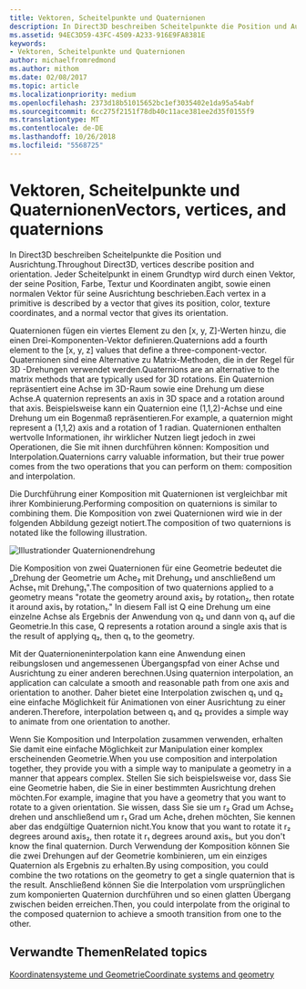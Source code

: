 ```yaml
---
title: Vektoren, Scheitelpunkte und Quaternionen
description: In Direct3D beschreiben Scheitelpunkte die Position und Ausrichtung. Jeder Scheitelpunkt in einem Grundtyp wird durch einen Vektor, der seine Position, Farbe, Textur und Koordinaten angibt, sowie einen normalen Vektor für seine Ausrichtung beschrieben.
ms.assetid: 94EC3D59-43FC-4509-A233-916E9FA8381E
keywords:
- Vektoren, Scheitelpunkte und Quaternionen
author: michaelfromredmond
ms.author: mithom
ms.date: 02/08/2017
ms.topic: article
ms.localizationpriority: medium
ms.openlocfilehash: 2373d18b51015652bc1ef3035402e1da95a54abf
ms.sourcegitcommit: 6cc275f2151f78db40c11ace381ee2d35f0155f9
ms.translationtype: MT
ms.contentlocale: de-DE
ms.lasthandoff: 10/26/2018
ms.locfileid: "5568725"
---
```

# <a name="vectors-vertices-and-quaternions"></a><span data-ttu-id="03e9b-105">Vektoren, Scheitelpunkte und Quaternionen</span><span class="sxs-lookup"><span data-stu-id="03e9b-105">Vectors, vertices, and quaternions</span></span>


<span data-ttu-id="03e9b-106">In Direct3D beschreiben Scheitelpunkte die Position und Ausrichtung.</span><span class="sxs-lookup"><span data-stu-id="03e9b-106">Throughout Direct3D, vertices describe position and orientation.</span></span> <span data-ttu-id="03e9b-107">Jeder Scheitelpunkt in einem Grundtyp wird durch einen Vektor, der seine Position, Farbe, Textur und Koordinaten angibt, sowie einen normalen Vektor für seine Ausrichtung beschrieben.</span><span class="sxs-lookup"><span data-stu-id="03e9b-107">Each vertex in a primitive is described by a vector that gives its position, color, texture coordinates, and a normal vector that gives its orientation.</span></span>

<span data-ttu-id="03e9b-108">Quaternionen fügen ein viertes Element zu den \[x, y, Z\]-Werten hinzu, die einen Drei-Komponenten-Vektor definieren.</span><span class="sxs-lookup"><span data-stu-id="03e9b-108">Quaternions add a fourth element to the \[x, y, z\] values that define a three-component-vector.</span></span> <span data-ttu-id="03e9b-109">Quaternionen sind eine Alternative zu Matrix-Methoden, die in der Regel für 3D -Drehungen verwendet werden.</span><span class="sxs-lookup"><span data-stu-id="03e9b-109">Quaternions are an alternative to the matrix methods that are typically used for 3D rotations.</span></span> <span data-ttu-id="03e9b-110">Ein Quaternion repräsentiert eine Achse im 3D-Raum sowie eine Drehung um diese Achse.</span><span class="sxs-lookup"><span data-stu-id="03e9b-110">A quaternion represents an axis in 3D space and a rotation around that axis.</span></span> <span data-ttu-id="03e9b-111">Beispielsweise kann ein Quaternion eine (1,1,2)-Achse und eine Drehung um ein Bogenmaß repräsentieren.</span><span class="sxs-lookup"><span data-stu-id="03e9b-111">For example, a quaternion might represent a (1,1,2) axis and a rotation of 1 radian.</span></span> <span data-ttu-id="03e9b-112">Quaternionen enthalten wertvolle Informationen, ihr wirklicher Nutzen liegt jedoch in zwei Operationen, die Sie mit ihnen durchführen können: Komposition und Interpolation.</span><span class="sxs-lookup"><span data-stu-id="03e9b-112">Quaternions carry valuable information, but their true power comes from the two operations that you can perform on them: composition and interpolation.</span></span>

<span data-ttu-id="03e9b-113">Die Durchführung einer Komposition mit Quaternionen ist vergleichbar mit ihrer Kombinierung.</span><span class="sxs-lookup"><span data-stu-id="03e9b-113">Performing composition on quaternions is similar to combining them.</span></span> <span data-ttu-id="03e9b-114">Die Komposition von zwei Quaternionen wird wie in der folgenden Abbildung gezeigt notiert.</span><span class="sxs-lookup"><span data-stu-id="03e9b-114">The composition of two quaternions is notated like the following illustration.</span></span>

![Illustrationder Quaternionendrehung](images/quateq.png)

<span data-ttu-id="03e9b-116">Die Komposition von zwei Quaternionen für eine Geometrie bedeutet die „Drehung der Geometrie um Ache₂ mit Drehung₂ und anschließend um Achse₁ mit Drehung₁".</span><span class="sxs-lookup"><span data-stu-id="03e9b-116">The composition of two quaternions applied to a geometry means "rotate the geometry around axis₂ by rotation₂, then rotate it around axis₁ by rotation₁."</span></span> <span data-ttu-id="03e9b-117">In diesem Fall ist Q eine Drehung um eine einzelne Achse als Ergebnis der Anwendung von q₂ und dann von q₁ auf die Geometrie.</span><span class="sxs-lookup"><span data-stu-id="03e9b-117">In this case, Q represents a rotation around a single axis that is the result of applying q₂, then q₁ to the geometry.</span></span>

<span data-ttu-id="03e9b-118">Mit der Quaternioneninterpolation kann eine Anwendung einen reibungslosen und angemessenen Übergangspfad von einer Achse und Ausrichtung zu einer anderen berechnen.</span><span class="sxs-lookup"><span data-stu-id="03e9b-118">Using quaternion interpolation, an application can calculate a smooth and reasonable path from one axis and orientation to another.</span></span> <span data-ttu-id="03e9b-119">Daher bietet eine Interpolation zwischen q₁ und q₂ eine einfache Möglichkeit für Animationen von einer Ausrichtung zu einer anderen.</span><span class="sxs-lookup"><span data-stu-id="03e9b-119">Therefore, interpolation between q₁ and q₂ provides a simple way to animate from one orientation to another.</span></span>

<span data-ttu-id="03e9b-120">Wenn Sie Komposition und Interpolation zusammen verwenden, erhalten Sie damit eine einfache Möglichkeit zur Manipulation einer komplex erscheinenden Geometrie.</span><span class="sxs-lookup"><span data-stu-id="03e9b-120">When you use composition and interpolation together, they provide you with a simple way to manipulate a geometry in a manner that appears complex.</span></span> <span data-ttu-id="03e9b-121">Stellen Sie sich beispielsweise vor, dass Sie eine Geometrie haben, die Sie in einer bestimmten Ausrichtung drehen möchten.</span><span class="sxs-lookup"><span data-stu-id="03e9b-121">For example, imagine that you have a geometry that you want to rotate to a given orientation.</span></span> <span data-ttu-id="03e9b-122">Sie wissen, dass Sie sie um r₂ Grad um Achse₂ drehen und anschließend um r₁ Grad um Ache₁ drehen möchten, Sie kennen aber das endgültige Quaternion nicht.</span><span class="sxs-lookup"><span data-stu-id="03e9b-122">You know that you want to rotate it r₂ degrees around axis₂, then rotate it r₁ degrees around axis₁, but you don't know the final quaternion.</span></span> <span data-ttu-id="03e9b-123">Durch Verwendung der Komposition können Sie die zwei Drehungen auf der Geometrie kombinieren, um ein einziges Quaternion als Ergebnis zu erhalten.</span><span class="sxs-lookup"><span data-stu-id="03e9b-123">By using composition, you could combine the two rotations on the geometry to get a single quaternion that is the result.</span></span> <span data-ttu-id="03e9b-124">Anschließend können Sie die Interpolation vom ursprünglichen zum komponierten Quaternion durchführen und so einen glatten Übergang zwischen beiden erreichen.</span><span class="sxs-lookup"><span data-stu-id="03e9b-124">Then, you could interpolate from the original to the composed quaternion to achieve a smooth transition from one to the other.</span></span>

## <a name="span-idrelated-topicsspanrelated-topics"></a><span data-ttu-id="03e9b-125"><span id="related-topics"></span>Verwandte Themen</span><span class="sxs-lookup"><span data-stu-id="03e9b-125"><span id="related-topics"></span>Related topics</span></span>


[<span data-ttu-id="03e9b-126">Koordinatensysteme und Geometrie</span><span class="sxs-lookup"><span data-stu-id="03e9b-126">Coordinate systems and geometry</span></span>](coordinate-systems-and-geometry.md)

 

 




